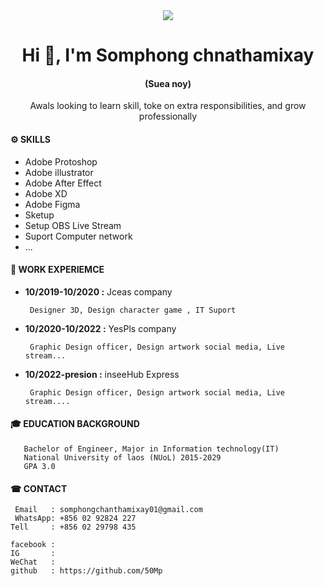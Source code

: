 <div align="center" >
       <image src="https://github.com/50Mp/me/blob/main/image%20250px.png">
 </div>
<h1 align="center"> Hi 👋, I'm Somphong chnathamixay</h1>
<h4 align="center">(Suea noy)</h4>
       <p align="center">Awals looking to learn skill, toke on  extra responsibilities, and grow professionally <p>
       
       
       
#### ⚙️ **SKILLS**
- Adobe Protoshop              
- Adobe illustrator              
- Adobe After Effect            
- Adobe XD
- Adobe Figma  
- Sketup 
- Setup OBS Live Stream
- Suport Computer network
- ...
       
#### 💼 **WORK EXPERIEMCE** 
- **10/2019-10/2020 :** Jceas company   

       Designer 3D, Design character game , IT Suport
    
- **10/2020-10/2022 :** YesPls company  
 
       Graphic Design officer, Design artwork social media, Live stream...
              
- **10/2022-presion :** inseeHub Express

       Graphic Design officer, Design artwork social media, Live stream....
#### 🎓 **EDUCATION BACKGROUND**
       Bachelor of Engineer, Major in Information technology(IT)
       National University of laos (NUoL) 2015-2029
       GPA 3.0
       
#### ☎ **CONTACT**
     Email   : somphongchanthamixay01@gmail.com
     WhatsApp: +856 02 92824 227
    Tell     : +856 02 29798 435

    facebook :
    IG       :
    WeChat   :
    github   : https://github.com/50Mp
    

<!--
**50Mp/50Mp** is a ✨ _special_ ✨ repository because its `README.md` (this file) appears on your GitHub profile.

Here are some ideas to get you started:

- 🔭 I’m currently working on ...
- 🌱 I’m currently learning ...
- 👯 I’m looking to collaborate on ...
- 🤔 I’m looking for help with ...
- 💬 Ask me about ...
- 📫 How to reach me: ...
- 😄 Pronouns: ...
- ⚡ Fun fact: ...
-->
